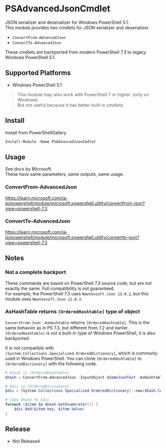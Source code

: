# PSAdvancedJsonCmdlet

JSON serializer and deserializer for Windows PowerShell 5.1.  
This module provides two cmdlets for JSON serializer and deserializer.

* `ConvertFrom-AdvancedJson`
* `ConvertTo-AdvancedJson`

These cmdlets are backported from modern PowerShell 7.3 to legacy Windows PowerShell 5.1. 

## Supported Platforms
* Windows PowerShell 5.1

> This module may also work with PowerShell 7 or higher. (only on Windows)  
> But not useful because it has better built-in cmdlets.

## Install
Install from PowerShellGallery
```PowerShell
Install-Module -Name PSAdvancedJsonCmdlet
```
## Usage
See docs by Microsoft.  
These have same parameters, same outputs, same usage.

### ConvertFrom-AdvancedJson
https://learn.microsoft.com/ja-jp/powershell/module/microsoft.powershell.utility/convertfrom-json?view=powershell-7.3

### ConvertTo-AdvancedJson
https://learn.microsoft.com/ja-jp/powershell/module/microsoft.powershell.utility/convertto-json?view=powershell-7.3

## Notes

### Not a complete backport
These commands are based on PowerShell 7.3 source code, but are not exactly the same. Full compatibility is not guaranteed.  
For example, the PowerShell 7.3 uses `Newtonsoft.Json 13.0.2`, but this module uses `Newtonsoft.Json 12.0.3`.

### AsHashTable returns `[OrderedHashtable]` type of object
`ConvertFrom-Json -AsHashtable` returns `[OrderedHashtable]`. This is the same behavior as in PS 7.3, but different from 7.2 and earlier. `[OrderedHashtable]` is not a built-in type of Windows PowerShell, it is also backported.  

It is not compatible with `[System.Collections.Specialized.OrderedDictionary]`, which is commonly used in Windows PowerShell. You can clone `[OrderedHashtable]` to `[OrderedDictionary]` with the following code.

```PowerShell
# $hash is [OrderedHashtable]
$hash = ConvertFrom-AdvancedJson -InputObject $SomeJsonText -AsHashtable

# $dic is [OrderedDictionary]
$dic = [System.Collections.Specialized.OrderedDictionary]::new($hash.Count)

# Copy $hash to $dic
foreach ($item in $hash.GetEnumerator()) {
    $dic.Add($item.key, $item.Value)
}
```

## Release
* Not Released
